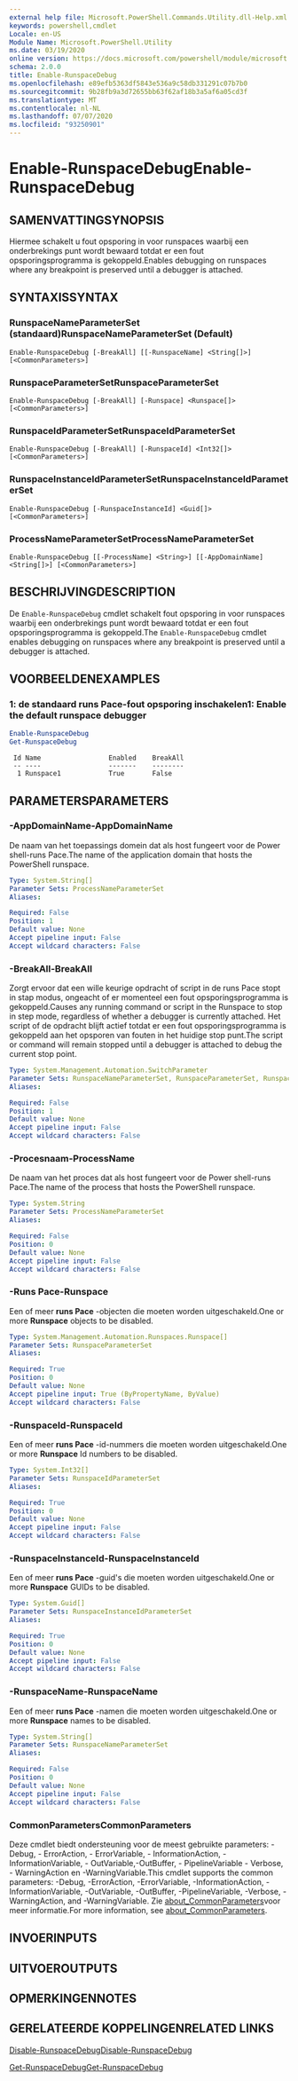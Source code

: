 ```yaml
---
external help file: Microsoft.PowerShell.Commands.Utility.dll-Help.xml
keywords: powershell,cmdlet
Locale: en-US
Module Name: Microsoft.PowerShell.Utility
ms.date: 03/19/2020
online version: https://docs.microsoft.com/powershell/module/microsoft.powershell.utility/enable-runspacedebug?view=powershell-7.1&WT.mc_id=ps-gethelp
schema: 2.0.0
title: Enable-RunspaceDebug
ms.openlocfilehash: e89efb5363df5843e536a9c58db331291c07b7b0
ms.sourcegitcommit: 9b28fb9a3d72655bb63f62af18b3a5af6a05cd3f
ms.translationtype: MT
ms.contentlocale: nl-NL
ms.lasthandoff: 07/07/2020
ms.locfileid: "93250901"
---
```

# <span data-ttu-id="04277-103">Enable-RunspaceDebug</span><span class="sxs-lookup"><span data-stu-id="04277-103">Enable-RunspaceDebug</span></span>

## <span data-ttu-id="04277-104">SAMENVATTING</span><span class="sxs-lookup"><span data-stu-id="04277-104">SYNOPSIS</span></span>
<span data-ttu-id="04277-105">Hiermee schakelt u fout opsporing in voor runspaces waarbij een onderbrekings punt wordt bewaard totdat er een fout opsporingsprogramma is gekoppeld.</span><span class="sxs-lookup"><span data-stu-id="04277-105">Enables debugging on runspaces where any breakpoint is preserved until a debugger is attached.</span></span>

## <span data-ttu-id="04277-106">SYNTAXIS</span><span class="sxs-lookup"><span data-stu-id="04277-106">SYNTAX</span></span>

### <span data-ttu-id="04277-107">RunspaceNameParameterSet (standaard)</span><span class="sxs-lookup"><span data-stu-id="04277-107">RunspaceNameParameterSet (Default)</span></span>

```
Enable-RunspaceDebug [-BreakAll] [[-RunspaceName] <String[]>] [<CommonParameters>]
```

### <span data-ttu-id="04277-108">RunspaceParameterSet</span><span class="sxs-lookup"><span data-stu-id="04277-108">RunspaceParameterSet</span></span>

```
Enable-RunspaceDebug [-BreakAll] [-Runspace] <Runspace[]> [<CommonParameters>]
```

### <span data-ttu-id="04277-109">RunspaceIdParameterSet</span><span class="sxs-lookup"><span data-stu-id="04277-109">RunspaceIdParameterSet</span></span>

```
Enable-RunspaceDebug [-BreakAll] [-RunspaceId] <Int32[]> [<CommonParameters>]
```

### <span data-ttu-id="04277-110">RunspaceInstanceIdParameterSet</span><span class="sxs-lookup"><span data-stu-id="04277-110">RunspaceInstanceIdParameterSet</span></span>

```
Enable-RunspaceDebug [-RunspaceInstanceId] <Guid[]> [<CommonParameters>]
```

### <span data-ttu-id="04277-111">ProcessNameParameterSet</span><span class="sxs-lookup"><span data-stu-id="04277-111">ProcessNameParameterSet</span></span>

```
Enable-RunspaceDebug [[-ProcessName] <String>] [[-AppDomainName] <String[]>] [<CommonParameters>]
```

## <span data-ttu-id="04277-112">BESCHRIJVING</span><span class="sxs-lookup"><span data-stu-id="04277-112">DESCRIPTION</span></span>

<span data-ttu-id="04277-113">De `Enable-RunspaceDebug` cmdlet schakelt fout opsporing in voor runspaces waarbij een onderbrekings punt wordt bewaard totdat er een fout opsporingsprogramma is gekoppeld.</span><span class="sxs-lookup"><span data-stu-id="04277-113">The `Enable-RunspaceDebug` cmdlet enables debugging on runspaces where any breakpoint is preserved until a debugger is attached.</span></span>

## <span data-ttu-id="04277-114">VOORBEELDEN</span><span class="sxs-lookup"><span data-stu-id="04277-114">EXAMPLES</span></span>

### <span data-ttu-id="04277-115">1: de standaard runs Pace-fout opsporing inschakelen</span><span class="sxs-lookup"><span data-stu-id="04277-115">1: Enable the default runspace debugger</span></span>

```powershell
Enable-RunspaceDebug
Get-RunspaceDebug
```

```Output
 Id Name                 Enabled    BreakAll
 -- ----                 -------    --------
  1 Runspace1            True       False
```

## <span data-ttu-id="04277-116">PARAMETERS</span><span class="sxs-lookup"><span data-stu-id="04277-116">PARAMETERS</span></span>

### <span data-ttu-id="04277-117">-AppDomainName</span><span class="sxs-lookup"><span data-stu-id="04277-117">-AppDomainName</span></span>

<span data-ttu-id="04277-118">De naam van het toepassings domein dat als host fungeert voor de Power shell-runs Pace.</span><span class="sxs-lookup"><span data-stu-id="04277-118">The name of the application domain that hosts the PowerShell runspace.</span></span>

```yaml
Type: System.String[]
Parameter Sets: ProcessNameParameterSet
Aliases:

Required: False
Position: 1
Default value: None
Accept pipeline input: False
Accept wildcard characters: False
```

### <span data-ttu-id="04277-119">-BreakAll</span><span class="sxs-lookup"><span data-stu-id="04277-119">-BreakAll</span></span>

<span data-ttu-id="04277-120">Zorgt ervoor dat een wille keurige opdracht of script in de runs Pace stopt in stap modus, ongeacht of er momenteel een fout opsporingsprogramma is gekoppeld.</span><span class="sxs-lookup"><span data-stu-id="04277-120">Causes any running command or script in the Runspace to stop in step mode, regardless of whether a debugger is currently attached.</span></span> <span data-ttu-id="04277-121">Het script of de opdracht blijft actief totdat er een fout opsporingsprogramma is gekoppeld aan het opsporen van fouten in het huidige stop punt.</span><span class="sxs-lookup"><span data-stu-id="04277-121">The script or command will remain stopped until a debugger is attached to debug the current stop point.</span></span>

```yaml
Type: System.Management.Automation.SwitchParameter
Parameter Sets: RunspaceNameParameterSet, RunspaceParameterSet, RunspaceIdParameterSet
Aliases:

Required: False
Position: 1
Default value: None
Accept pipeline input: False
Accept wildcard characters: False
```

### <span data-ttu-id="04277-122">-Procesnaam</span><span class="sxs-lookup"><span data-stu-id="04277-122">-ProcessName</span></span>

<span data-ttu-id="04277-123">De naam van het proces dat als host fungeert voor de Power shell-runs Pace.</span><span class="sxs-lookup"><span data-stu-id="04277-123">The name of the process that hosts the PowerShell runspace.</span></span>

```yaml
Type: System.String
Parameter Sets: ProcessNameParameterSet
Aliases:

Required: False
Position: 0
Default value: None
Accept pipeline input: False
Accept wildcard characters: False
```

### <span data-ttu-id="04277-124">-Runs Pace</span><span class="sxs-lookup"><span data-stu-id="04277-124">-Runspace</span></span>

<span data-ttu-id="04277-125">Een of meer **runs Pace** -objecten die moeten worden uitgeschakeld.</span><span class="sxs-lookup"><span data-stu-id="04277-125">One or more **Runspace** objects to be disabled.</span></span>

```yaml
Type: System.Management.Automation.Runspaces.Runspace[]
Parameter Sets: RunspaceParameterSet
Aliases:

Required: True
Position: 0
Default value: None
Accept pipeline input: True (ByPropertyName, ByValue)
Accept wildcard characters: False
```

### <span data-ttu-id="04277-126">-RunspaceId</span><span class="sxs-lookup"><span data-stu-id="04277-126">-RunspaceId</span></span>

<span data-ttu-id="04277-127">Een of meer **runs Pace** -id-nummers die moeten worden uitgeschakeld.</span><span class="sxs-lookup"><span data-stu-id="04277-127">One or more **Runspace** Id numbers to be disabled.</span></span>

```yaml
Type: System.Int32[]
Parameter Sets: RunspaceIdParameterSet
Aliases:

Required: True
Position: 0
Default value: None
Accept pipeline input: False
Accept wildcard characters: False
```

### <span data-ttu-id="04277-128">-RunspaceInstanceId</span><span class="sxs-lookup"><span data-stu-id="04277-128">-RunspaceInstanceId</span></span>

<span data-ttu-id="04277-129">Een of meer **runs Pace** -guid's die moeten worden uitgeschakeld.</span><span class="sxs-lookup"><span data-stu-id="04277-129">One or more **Runspace** GUIDs to be disabled.</span></span>

```yaml
Type: System.Guid[]
Parameter Sets: RunspaceInstanceIdParameterSet
Aliases:

Required: True
Position: 0
Default value: None
Accept pipeline input: False
Accept wildcard characters: False
```

### <span data-ttu-id="04277-130">-RunspaceName</span><span class="sxs-lookup"><span data-stu-id="04277-130">-RunspaceName</span></span>

<span data-ttu-id="04277-131">Een of meer **runs Pace** -namen die moeten worden uitgeschakeld.</span><span class="sxs-lookup"><span data-stu-id="04277-131">One or more **Runspace** names to be disabled.</span></span>

```yaml
Type: System.String[]
Parameter Sets: RunspaceNameParameterSet
Aliases:

Required: False
Position: 0
Default value: None
Accept pipeline input: False
Accept wildcard characters: False
```

### <span data-ttu-id="04277-132">CommonParameters</span><span class="sxs-lookup"><span data-stu-id="04277-132">CommonParameters</span></span>

<span data-ttu-id="04277-133">Deze cmdlet biedt ondersteuning voor de meest gebruikte parameters: -Debug, - ErrorAction, - ErrorVariable, - InformationAction, -InformationVariable, - OutVariable,-OutBuffer, - PipelineVariable - Verbose, - WarningAction en -WarningVariable.</span><span class="sxs-lookup"><span data-stu-id="04277-133">This cmdlet supports the common parameters: -Debug, -ErrorAction, -ErrorVariable, -InformationAction, -InformationVariable, -OutVariable, -OutBuffer, -PipelineVariable, -Verbose, -WarningAction, and -WarningVariable.</span></span> <span data-ttu-id="04277-134">Zie [about_CommonParameters](https://go.microsoft.com/fwlink/?LinkID=113216)voor meer informatie.</span><span class="sxs-lookup"><span data-stu-id="04277-134">For more information, see [about_CommonParameters](https://go.microsoft.com/fwlink/?LinkID=113216).</span></span>

## <span data-ttu-id="04277-135">INVOER</span><span class="sxs-lookup"><span data-stu-id="04277-135">INPUTS</span></span>

## <span data-ttu-id="04277-136">UITVOER</span><span class="sxs-lookup"><span data-stu-id="04277-136">OUTPUTS</span></span>

## <span data-ttu-id="04277-137">OPMERKINGEN</span><span class="sxs-lookup"><span data-stu-id="04277-137">NOTES</span></span>

## <span data-ttu-id="04277-138">GERELATEERDE KOPPELINGEN</span><span class="sxs-lookup"><span data-stu-id="04277-138">RELATED LINKS</span></span>

[<span data-ttu-id="04277-139">Disable-RunspaceDebug</span><span class="sxs-lookup"><span data-stu-id="04277-139">Disable-RunspaceDebug</span></span>](Disable-RunspaceDebug.md)

[<span data-ttu-id="04277-140">Get-RunspaceDebug</span><span class="sxs-lookup"><span data-stu-id="04277-140">Get-RunspaceDebug</span></span>](Get-RunspaceDebug.md)

